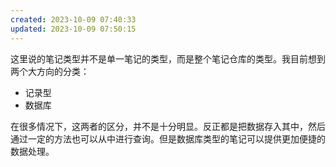 ```yaml
---
created: 2023-10-09 07:40:33
updated: 2023-10-09 07:50:15
---
```

这里说的笔记类型并不是单一笔记的类型，而是整个笔记仓库的类型。我目前想到两个大方向的分类：

- 记录型
- 数据库

在很多情况下，这两者的区分，并不是十分明显。反正都是把数据存入其中，然后通过一定的方法也可以从中进行查询。但是数据库类型的笔记可以提供更加便捷的数据处理。